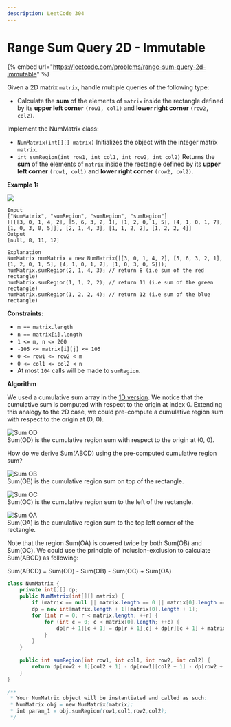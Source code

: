 ```yaml
---
description: LeetCode 304
---
```


# Range Sum Query 2D - Immutable

{% embed url="https://leetcode.com/problems/range-sum-query-2d-immutable" %}

Given a 2D matrix `matrix`, handle multiple queries of the following type:

* Calculate the **sum** of the elements of `matrix` inside the rectangle defined by its **upper left corner** `(row1, col1)` and **lower right corner** `(row2, col2)`.

Implement the NumMatrix class:

* `NumMatrix(int[][] matrix)` Initializes the object with the integer matrix `matrix`.
* `int sumRegion(int row1, int col1, int row2, int col2)` Returns the **sum** of the elements of `matrix` inside the rectangle defined by its **upper left corner** `(row1, col1)` and **lower right corner** `(row2, col2)`.

&#x20;

**Example 1:**

![](https://assets.leetcode.com/uploads/2021/03/14/sum-grid.jpg)

```
Input
["NumMatrix", "sumRegion", "sumRegion", "sumRegion"]
[[[[3, 0, 1, 4, 2], [5, 6, 3, 2, 1], [1, 2, 0, 1, 5], [4, 1, 0, 1, 7], [1, 0, 3, 0, 5]]], [2, 1, 4, 3], [1, 1, 2, 2], [1, 2, 2, 4]]
Output
[null, 8, 11, 12]

Explanation
NumMatrix numMatrix = new NumMatrix([[3, 0, 1, 4, 2], [5, 6, 3, 2, 1], [1, 2, 0, 1, 5], [4, 1, 0, 1, 7], [1, 0, 3, 0, 5]]);
numMatrix.sumRegion(2, 1, 4, 3); // return 8 (i.e sum of the red rectangle)
numMatrix.sumRegion(1, 1, 2, 2); // return 11 (i.e sum of the green rectangle)
numMatrix.sumRegion(1, 2, 2, 4); // return 12 (i.e sum of the blue rectangle)
```

&#x20;

**Constraints:**

* `m == matrix.length`
* `n == matrix[i].length`
* `1 <= m, n <= 200`
* `-105 <= matrix[i][j] <= 105`
* `0 <= row1 <= row2 < m`
* `0 <= col1 <= col2 < n`
* At most `104` calls will be made to `sumRegion`.

**Algorithm**

We used a cumulative sum array in the [1D version](https://leetcode.com/course/chapters/leetcode-101/range-sum-query-immutable/). We notice that the cumulative sum is computed with respect to the origin at index 0. Extending this analogy to the 2D case, we could pre-compute a cumulative region sum with respect to the origin at (0, 0).

![Sum OD](https://leetcode.com/static/images/courses/sum\_od.png)\
Sum(OD) is the cumulative region sum with respect to the origin at (0, 0).

How do we derive Sum(ABCD) using the pre-computed cumulative region sum?

![Sum OB](https://leetcode.com/static/images/courses/sum\_ob.png)\
Sum(OB) is the cumulative region sum on top of the rectangle.

![Sum OC](https://leetcode.com/static/images/courses/sum\_oc.png)\
Sum(OC) is the cumulative region sum to the left of the rectangle.

![Sum OA](https://leetcode.com/static/images/courses/sum\_oa.png)\
Sum(OA) is the cumulative region sum to the top left corner of the rectangle.

Note that the region Sum(OA) is covered twice by both Sum(OB) and Sum(OC). We could use the principle of inclusion-exclusion to calculate Sum(ABCD) as following:

Sum(ABCD) = Sum(OD) - Sum(OB) - Sum(OC) + Sum(OA)

```java
class NumMatrix {
    private int[][] dp;
    public NumMatrix(int[][] matrix) {
        if (matrix == null || matrix.length == 0 || matrix[0].length == 0) return;
        dp = new int[matrix.length + 1][matrix[0].length + 1];
        for (int r = 0; r < matrix.length; ++r) {
            for (int c = 0; c < matrix[0].length; ++c) {
                dp[r + 1][c + 1] = dp[r + 1][c] + dp[r][c + 1] + matrix[r][c] - dp[r][c];
            }
        }
    }
    
    public int sumRegion(int row1, int col1, int row2, int col2) {
        return dp[row2 + 1][col2 + 1] - dp[row1][col2 + 1] - dp[row2 + 1][col1] + dp[row1][col1];
    }
}

/**
 * Your NumMatrix object will be instantiated and called as such:
 * NumMatrix obj = new NumMatrix(matrix);
 * int param_1 = obj.sumRegion(row1,col1,row2,col2);
 */
```
